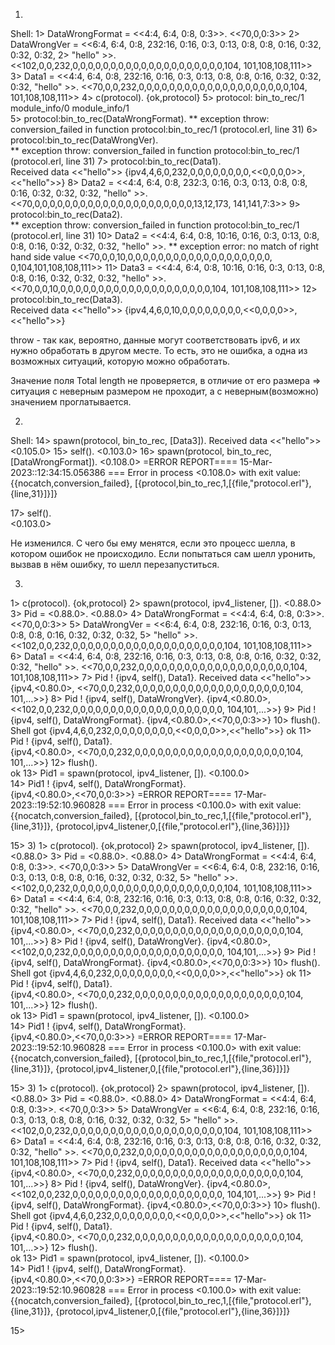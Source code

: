 1)
Shell:
1> DataWrongFormat = <<4:4, 6:4, 0:8, 0:3>>.
<<70,0,0:3>>
2> DataWrongVer = <<6:4, 6:4, 0:8, 232:16, 0:16, 0:3, 0:13, 0:8, 0:8, 0:16, 0:32, 0:32, 0:32,
2> "hello" >>.
<<102,0,0,232,0,0,0,0,0,0,0,0,0,0,0,0,0,0,0,0,0,0,0,0,104,
  101,108,108,111>>
3> Data1 = <<4:4, 6:4, 0:8, 232:16, 0:16, 0:3, 0:13, 0:8, 0:8, 0:16, 0:32, 0:32, 0:32, "hello" >>. 
<<70,0,0,232,0,0,0,0,0,0,0,0,0,0,0,0,0,0,0,0,0,0,0,0,104,
  101,108,108,111>>
4> c(protocol).
{ok,protocol}
5> protocol:
bin_to_rec/1   module_info/0  module_info/1  
5> protocol:bin_to_rec(DataWrongFormat).
** exception throw: conversion_failed
     in function  protocol:bin_to_rec/1 (protocol.erl, line 31)
6> protocol:bin_to_rec(DataWrongVer).   
** exception throw: conversion_failed
     in function  protocol:bin_to_rec/1 (protocol.erl, line 31)
7> protocol:bin_to_rec(Data1).       
Received data <<"hello">> 
{ipv4,4,6,0,232,0,0,0,0,0,0,0,0,<<0,0,0,0>>,<<"hello">>}
8> Data2 = <<4:4, 6:4, 0:8, 232:3, 0:16, 0:3, 0:13, 0:8, 0:8, 0:16, 0:32, 0:32, 0:32, "hello" >>. 
<<70,0,0,0,0,0,0,0,0,0,0,0,0,0,0,0,0,0,0,0,0,0,13,12,173,
  141,141,7:3>>
9> protocol:bin_to_rec(Data2).                                                                   
** exception throw: conversion_failed
     in function  protocol:bin_to_rec/1 (protocol.erl, line 31)
10> Data2 = <<4:4, 6:4, 0:8, 10:16, 0:16, 0:3, 0:13, 0:8, 0:8, 0:16, 0:32, 0:32, 0:32, "hello" >>. 
** exception error: no match of right hand side value <<70,0,0,10,0,0,0,0,0,0,0,0,0,0,0,0,0,0,0,0,0,0,0,
                                                        0,104,101,108,108,111>>
11> Data3 = <<4:4, 6:4, 0:8, 10:16, 0:16, 0:3, 0:13, 0:8, 0:8, 0:16, 0:32, 0:32, 0:32, "hello" >>.
<<70,0,0,10,0,0,0,0,0,0,0,0,0,0,0,0,0,0,0,0,0,0,0,0,104,
  101,108,108,111>>
12> protocol:bin_to_rec(Data3).                                                                   
Received data <<"hello">> 
{ipv4,4,6,0,10,0,0,0,0,0,0,0,0,<<0,0,0,0>>,<<"hello">>}


throw - так как, вероятно, данные могут соответствовать ipv6, и их нужно обработать в другом месте. То есть, это не ошибка, а одна из возможных ситуаций, которую можно обработать.

Значение поля Total length не проверяется, в отличие от его размера => ситуация с неверным размером не проходит, а с неверным(возможно) значением проглатывается.

2)
Shell:
14> spawn(protocol, bin_to_rec, [Data3]). 
Received data <<"hello">> 
<0.105.0>
15> self().
<0.103.0>
16> spawn(protocol, bin_to_rec, [DataWrongFormat]).
<0.108.0>
=ERROR REPORT==== 15-Mar-2023::12:34:15.056386 ===
Error in process <0.108.0> with exit value:
{{nocatch,conversion_failed},
 [{protocol,bin_to_rec,1,[{file,"protocol.erl"},{line,31}]}]}

17> self().                                        
<0.103.0>



Не изменился. С чего бы ему менятся, если это процесс шелла, в котором ошибок не происходило. Если попытаться сам шелл уронить, вызвав в нём ошибку, то шелл перезапуститься.

3) 
1> c(protocol).
{ok,protocol}
2> spawn(protocol, ipv4_listener, []).
<0.88.0>
3> Pid = <0.88.0>.
<0.88.0>
4> DataWrongFormat = <<4:4, 6:4, 0:8, 0:3>>.
<<70,0,0:3>>
5> DataWrongVer = <<6:4, 6:4, 0:8, 232:16, 0:16, 0:3, 0:13, 0:8, 0:8, 0:16, 0:32, 0:32, 0:32,
5> "hello" >>.
<<102,0,0,232,0,0,0,0,0,0,0,0,0,0,0,0,0,0,0,0,0,0,0,0,104,
  101,108,108,111>>
6> Data1 = <<4:4, 6:4, 0:8, 232:16, 0:16, 0:3, 0:13, 0:8, 0:8, 0:16, 0:32, 0:32, 0:32, "hello" >>.
<<70,0,0,232,0,0,0,0,0,0,0,0,0,0,0,0,0,0,0,0,0,0,0,0,104,
  101,108,108,111>>
7> Pid ! {ipv4, self(), Data1}.
Received data <<"hello">> 
{ipv4,<0.80.0>,
      <<70,0,0,232,0,0,0,0,0,0,0,0,0,0,0,0,0,0,0,0,0,0,0,0,104,
        101,...>>}
8> Pid ! {ipv4, self(), DataWrongVer}.
{ipv4,<0.80.0>,
      <<102,0,0,232,0,0,0,0,0,0,0,0,0,0,0,0,0,0,0,0,0,0,0,0,
        104,101,...>>}
9> Pid ! {ipv4, self(), DataWrongFormat}.
{ipv4,<0.80.0>,<<70,0,0:3>>}
10> flush().
Shell got {ipv4,4,6,0,232,0,0,0,0,0,0,0,0,<<0,0,0,0>>,<<"hello">>}
ok
11> Pid ! {ipv4, self(), Data1}.          
{ipv4,<0.80.0>,
      <<70,0,0,232,0,0,0,0,0,0,0,0,0,0,0,0,0,0,0,0,0,0,0,0,104,
        101,...>>}
12> flush().                              
ok
13> Pid1 = spawn(protocol, ipv4_listener, []).                                  <0.100.0>          
14> Pid1 ! {ipv4, self(), DataWrongFormat}.   
{ipv4,<0.80.0>,<<70,0,0:3>>}
=ERROR REPORT==== 17-Mar-2023::19:52:10.960828 ===
Error in process <0.100.0> with exit value:
{{nocatch,conversion_failed},
 [{protocol,bin_to_rec,1,[{file,"protocol.erl"},{line,31}]},
  {protocol,ipv4_listener,0,[{file,"protocol.erl"},{line,36}]}]}

15> 
3) 
1> c(protocol).
{ok,protocol}
2> spawn(protocol, ipv4_listener, []).
<0.88.0>
3> Pid = <0.88.0>.
<0.88.0>
4> DataWrongFormat = <<4:4, 6:4, 0:8, 0:3>>.
<<70,0,0:3>>
5> DataWrongVer = <<6:4, 6:4, 0:8, 232:16, 0:16, 0:3, 0:13, 0:8, 0:8, 0:16, 0:32, 0:32, 0:32,
5> "hello" >>.
<<102,0,0,232,0,0,0,0,0,0,0,0,0,0,0,0,0,0,0,0,0,0,0,0,104,
  101,108,108,111>>
6> Data1 = <<4:4, 6:4, 0:8, 232:16, 0:16, 0:3, 0:13, 0:8, 0:8, 0:16, 0:32, 0:32, 0:32, "hello" >>.
<<70,0,0,232,0,0,0,0,0,0,0,0,0,0,0,0,0,0,0,0,0,0,0,0,104,
  101,108,108,111>>
7> Pid ! {ipv4, self(), Data1}.
Received data <<"hello">> 
{ipv4,<0.80.0>,
      <<70,0,0,232,0,0,0,0,0,0,0,0,0,0,0,0,0,0,0,0,0,0,0,0,104,
        101,...>>}
8> Pid ! {ipv4, self(), DataWrongVer}.
{ipv4,<0.80.0>,
      <<102,0,0,232,0,0,0,0,0,0,0,0,0,0,0,0,0,0,0,0,0,0,0,0,
        104,101,...>>}
9> Pid ! {ipv4, self(), DataWrongFormat}.
{ipv4,<0.80.0>,<<70,0,0:3>>}
10> flush().
Shell got {ipv4,4,6,0,232,0,0,0,0,0,0,0,0,<<0,0,0,0>>,<<"hello">>}
ok
11> Pid ! {ipv4, self(), Data1}.          
{ipv4,<0.80.0>,
      <<70,0,0,232,0,0,0,0,0,0,0,0,0,0,0,0,0,0,0,0,0,0,0,0,104,
        101,...>>}
12> flush().                              
ok
13> Pid1 = spawn(protocol, ipv4_listener, []).                                  <0.100.0>          
14> Pid1 ! {ipv4, self(), DataWrongFormat}.   
{ipv4,<0.80.0>,<<70,0,0:3>>}
=ERROR REPORT==== 17-Mar-2023::19:52:10.960828 ===
Error in process <0.100.0> with exit value:
{{nocatch,conversion_failed},
 [{protocol,bin_to_rec,1,[{file,"protocol.erl"},{line,31}]},
  {protocol,ipv4_listener,0,[{file,"protocol.erl"},{line,36}]}]}

15> 
3) 
1> c(protocol).
{ok,protocol}
2> spawn(protocol, ipv4_listener, []).
<0.88.0>
3> Pid = <0.88.0>.
<0.88.0>
4> DataWrongFormat = <<4:4, 6:4, 0:8, 0:3>>.
<<70,0,0:3>>
5> DataWrongVer = <<6:4, 6:4, 0:8, 232:16, 0:16, 0:3, 0:13, 0:8, 0:8, 0:16, 0:32, 0:32, 0:32,
5> "hello" >>.
<<102,0,0,232,0,0,0,0,0,0,0,0,0,0,0,0,0,0,0,0,0,0,0,0,104,
  101,108,108,111>>
6> Data1 = <<4:4, 6:4, 0:8, 232:16, 0:16, 0:3, 0:13, 0:8, 0:8, 0:16, 0:32, 0:32, 0:32, "hello" >>.
<<70,0,0,232,0,0,0,0,0,0,0,0,0,0,0,0,0,0,0,0,0,0,0,0,104,
  101,108,108,111>>
7> Pid ! {ipv4, self(), Data1}.
Received data <<"hello">> 
{ipv4,<0.80.0>,
      <<70,0,0,232,0,0,0,0,0,0,0,0,0,0,0,0,0,0,0,0,0,0,0,0,104,
        101,...>>}
8> Pid ! {ipv4, self(), DataWrongVer}.
{ipv4,<0.80.0>,
      <<102,0,0,232,0,0,0,0,0,0,0,0,0,0,0,0,0,0,0,0,0,0,0,0,
        104,101,...>>}
9> Pid ! {ipv4, self(), DataWrongFormat}.
{ipv4,<0.80.0>,<<70,0,0:3>>}
10> flush().
Shell got {ipv4,4,6,0,232,0,0,0,0,0,0,0,0,<<0,0,0,0>>,<<"hello">>}
ok
11> Pid ! {ipv4, self(), Data1}.          
{ipv4,<0.80.0>,
      <<70,0,0,232,0,0,0,0,0,0,0,0,0,0,0,0,0,0,0,0,0,0,0,0,104,
        101,...>>}
12> flush().                              
ok
13> Pid1 = spawn(protocol, ipv4_listener, []).                                  <0.100.0>          
14> Pid1 ! {ipv4, self(), DataWrongFormat}.   
{ipv4,<0.80.0>,<<70,0,0:3>>}
=ERROR REPORT==== 17-Mar-2023::19:52:10.960828 ===
Error in process <0.100.0> with exit value:
{{nocatch,conversion_failed},
 [{protocol,bin_to_rec,1,[{file,"protocol.erl"},{line,31}]},
  {protocol,ipv4_listener,0,[{file,"protocol.erl"},{line,36}]}]}

15> 

